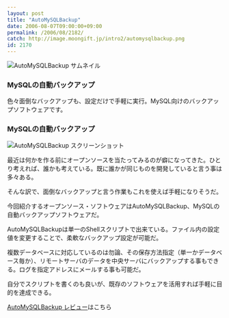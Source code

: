 ```yaml
---
layout: post
title: "AutoMySQLBackup"
date: 2006-08-07T09:00:00+09:00
permalink: /2006/08/2182/
catch: http://image.moongift.jp/intro2/automysqlbackup.png
id: 2170
---
```

 ![AutoMySQLBackup サムネイル](http://image.moongift.jp/intro2/automysqlbackup.t.png "AutoMySQLBackup サムネイル")
  

### MySQLの自動バックアップ
  
色々面倒なバックアップも、設定だけで手軽に実行。MySQL向けのバックアップソフトウェアです。  
<!--more-->  

### MySQLの自動バックアップ
  

![AutoMySQLBackup スクリーンショット](http://image.moongift.jp/intro2/automysqlbackup.png "AutoMySQLBackup スクリーンショット")

  

最近は何かを作る前にオープンソースを当たってみるのが癖になってきた。ひとり考えれば、誰かも考えている。既に誰かが同じものを開発していると言う事は多々ある。

  

そんな訳で、面倒なバックアップと言う作業もこれを使えば手軽になりそうだ。

  

今回紹介するオープンソース・ソフトウェアはAutoMySQLBackup、MySQLの自動バックアップソフトウェアだ。

  

AutoMySQLBackupは単一のShellスクリプトで出来ている。ファイル内の設定値を変更することで、柔軟なバックアップ設定が可能だ。

  

複数データベースに対応しているのは勿論、その保存方法指定（単一かデータベース毎か）、リモートサーバのデータを中央サーバにバックアップする事もできる。ログを指定アドレスにメールする事も可能だ。

  

自分でスクリプトを書くのも良いが、既存のソフトウェアを活用すれば手軽に目的を達成できる。

  

[AutoMySQLBackup レビュー](http://oss.moongift.jp/review/i-2184.html)はこちら

